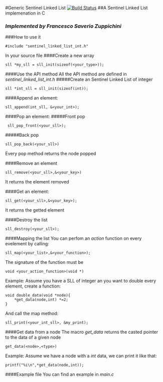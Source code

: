 #Generic Sentinel Linked List [![Build Status](https://travis-ci.org/FrancescoSaverioZuppichini/Generic-Sentine-Linked-List-C.svg?branch=master)](https://travis-ci.org/FrancescoSaverioZuppichini/Generic-Sentine-Linked-List-C)
##A Sentinel Linked List implemenation in C

### *Implemented by Francesco Saverio Zuppichini*

###How to use it
```
#include "sentinel_linked_list_int.h"
```
In your source file 
####Create a new array
```
sll *my_sll = sll_init(sizeof(<your_type>));
```

####Use the API method 
All the API method are defined in *sentinel_linked_list_int.h*
#####Create an Sentinel Linked List of integer
```
sll *int_sll = sll_init(sizeof(int));
```

####Append an element:

```
sll_append(int_sll, &<your_int>);
```

####Pop an element:
#####Front pop
```
 sll_pop_front(<your_sll>);

```
#####Back pop
```
sll_pop_back(<your_sll>)
```
Every pop method returns the node popped


####Remove an element

```
sll_remove(<your_sll>,&<your_key>)
```

It returns the element removed

####Get an element:

```
sll_get(<your_sll>,&<your_key>);
```
It returns the getted element

####Destroy the list
```
sll_destroy(<your_sll>);
```
####Mapping the list
You can perfom an *action* function on every evelement by calling:

```
sll_map(<your_list>,&<your_function>);

```

The signature of the function must be 

```
void <your_action_function>(void *)
```

Example:
Assume you have a SLL of integer an you want to double every element, create a function:

```
void double_data(void *node){
    *get_data(node,int) *=2;
}

```
And call the map method:

```
sll_print(<your_int_sll>, &my_print);
```
####Get data from a node
The macro *get_data*  returns the casted pointer to the data of a given node

```
get_data(<node>,<type>)
```

Example:
Assume we have a node with a *int* data, we can print it like that:

```
printf("%i\n",*get_data(node,int));
```

####Example file
You can find an example in *main.c*

